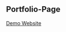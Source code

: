 ## Portfolio-Page

[Demo Website]([https://www.youtube.com/watch?v=ArTX7CV00cU](https://anglofawzy.github.io/Portfolio-Page/))
